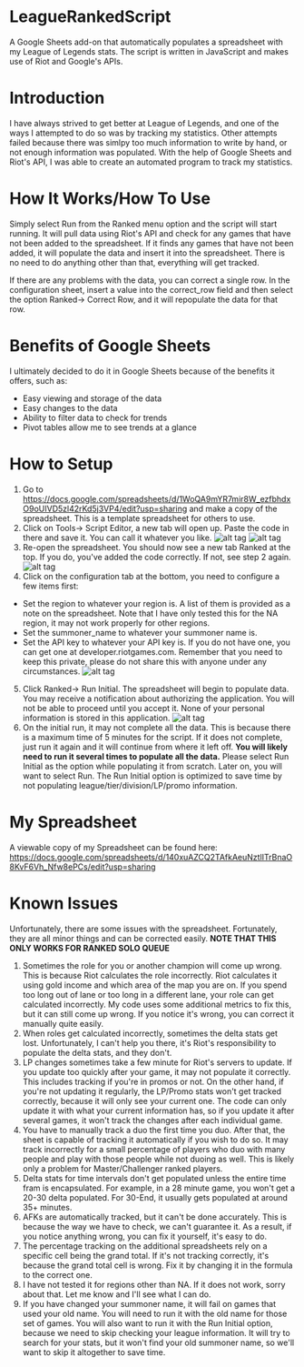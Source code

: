 # LeagueRankedScript
A Google Sheets add-on that automatically populates a spreadsheet with my League of Legends stats. The script is written in JavaScript and makes use of Riot and Google's APIs.

# Introduction
I have always strived to get better at League of Legends, and one of the ways I attempted to do so was by tracking my statistics. Other attempts failed because there was simlpy too much information to write by hand, or not enough information was populated. With the help of Google Sheets and Riot's API, I was able to create an automated program to track my statistics.

# How It Works/How To Use
Simply select Run from the Ranked menu option and the script will start running. It will pull data using Riot's API and check for any games that have not been added to the spreadsheet. If it finds any games that have not been added, it will populate the data and insert it into the spreadsheet. There is no need to do anything other than that, everything will get tracked.

If there are any problems with the data, you can correct a single row. In the configuration sheet, insert a value into the correct_row field and then select the option Ranked-> Correct Row, and it will repopulate the data for that row.

# Benefits of Google Sheets
I ultimately decided to do it in Google Sheets because of the benefits it offers, such as:
* Easy viewing and storage of the data
* Easy changes to the data
* Ability to filter data to check for trends
* Pivot tables allow me to see trends at a glance

# How to Setup
1. Go to https://docs.google.com/spreadsheets/d/1WoQA9mYR7mir8W_ezfbhdxO9oUIVD5zl42rKd5j3VP4/edit?usp=sharing and make a copy of the spreadsheet. This is a template spreadsheet for others to use.
2. Click on Tools-> Script Editor, a new tab will open up. Paste the code in there and save it. You can call it whatever you like.
![alt tag](http://i.imgur.com/s4Rzz1A.png)
![alt tag](http://i.imgur.com/fatevSM.png)
3. Re-open the spreadsheet. You should now see a new tab Ranked at the top. If you do, you've added the code correctly. If not, see step 2 again.
![alt tag](http://i.imgur.com/L8Wq72a.png)
4. Click on the configuration tab at the bottom, you need to configure a few items first:
* Set the region to whatever your region is. A list of them is provided as a note on the spreadsheet. Note that I have only tested this for the NA region, it may not work properly for other regions.
* Set the summoner_name to whatever your summoner name is.
* Set the API key to whatever your API key is. If you do not have one, you can get one at developer.riotgames.com. Remember that you need to keep this private, please do not share this with anyone under any circumstances.
![alt tag](http://i.imgur.com/Rd28SSS.png)
5. Click Ranked-> Run Initial. The spreadsheet will begin to populate data. 
You may receive a notification about authorizing the application. You will not be able to proceed until you accept it. None of your personal information is stored in this application.
![alt tag](https://developers.google.com/apps-script/images/new-auth-2.png)
6. On the initial run, it may not complete all the data. This is because there is a maximum time of 5 minutes for the script. If it does not complete, just run it again and it will continue from where it left off. **You will likely need to run it several times to populate all the data.** Please select Run Initial as the option while populating it from scratch. Later on, you will want to select Run. The Run Initial option is optimized to save time by not populating league/tier/division/LP/promo information.

# My Spreadsheet
A viewable copy of my Spreadsheet can be found here:
https://docs.google.com/spreadsheets/d/140xuAZCQ2TAfkAeuNztlITrBnaO8KvF6Vh_Nfw8ePCs/edit?usp=sharing

# Known Issues
Unfortunately, there are some issues with the spreadsheet. Fortunately, they are all minor things and can be corrected easily.
**NOTE THAT THIS ONLY WORKS FOR RANKED SOLO QUEUE**

1. Sometimes the role for you or another champion will come up wrong. This is because Riot calculates the role incorrectly. Riot calculates it using gold income and which area of the map you are on. If you spend too long out of lane or too long in a different lane, your role can get calculated incorrectly. My code uses some additional metrics to fix this, but it can still come up wrong. If you notice it's wrong, you can correct it manually quite easily.
2. When roles get calculated incorrectly, sometimes the delta stats get lost. Unfortunately, I can't help you there, it's Riot's responsibility to populate the delta stats, and they don't.
3. LP changes sometimes take a few minute for Riot's servers to update. If you update too quickly after your game, it may not populate it correctly. This includes tracking if you're in promos or not. On the other hand, if you're not updating it regularly, the LP/Promo stats won't get tracked correctly, because it will only see your current one. The code can only update it with what your current information has, so if you update it after several games, it won't track the changes after each individual game.
4. You have to manually track a duo the first time you duo. After that, the sheet is capable of tracking it automatically if you wish to do so. It may track incorrectly for a small percentage of players who duo with many people and play with those people while not duoing as well. This is likely only a problem for Master/Challenger ranked players.
5. Delta stats for time intervals don't get populated unless the entire time fram is encapsulated. For example, in a 28 minute game, you won't get a 20-30 delta populated. For 30-End, it usually gets populated at around 35+ minutes.
6. AFKs are automatically tracked, but it can't be done accurately. This is because the way we have to check, we can't guarantee it. As a result, if you notice anything wrong, you can fix it yourself, it's easy to do.
7. The percentage tracking on the additional spreadsheets rely on a specific cell being the grand total. If it's not tracking correctly, it's because the grand total cell is wrong. Fix it by changing it in the formula to the correct one.
8. I have not tested it for regions other than NA. If it does not work, sorry about that. Let me know and I'll see what I can do.
9. If you have changed your summoner name, it will fail on games that used your old name. You will need to run it with the old name for those set of games. You will also want to run it with the Run Initial option, because we need to skip checking your league information. It will try to search for your stats, but it won't find your old summoner name, so we'll want to skip it altogether to save time.
